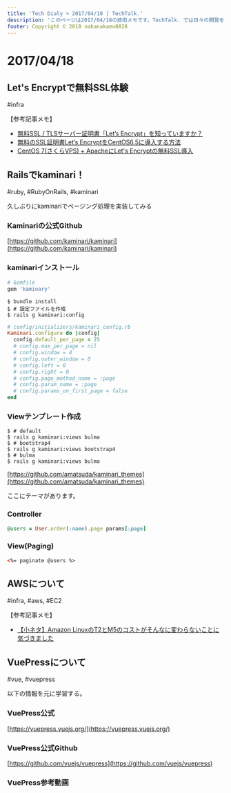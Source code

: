 ```yaml
---
title: 'Tech Dialy > 2017/04/18 | TechTalk.'
description: 'このページは2017/04/18の技術メモです。TechTalk. では日々の開発を個人メモとして残しています。将来に向けて技術ノウハウを蓄積することを目的とします。'
footer: Copyright © 2018 nakanakamu0828
---
```

# 2017/04/18

## Let's Encryptで無料SSL体験
#infra

【参考記事メモ】  
* [無料SSL / TLSサーバー証明書「Let’s Encrypt」を知っていますか？](https://liginc.co.jp/373838)
* [無料のSSL証明書Let’s EncryptをCentOS6.5に導入する方法](https://www.s-oj.com/ec-business/system/lets-encrypt-centos6-5/)
* [CentOS 7(さくらVPS) + ApacheにLet's Encryptの無料SSL導入](https://qiita.com/Ayame/items/42d9fcac64085bacbb73)

## Railsでkaminari！
#ruby, #RubyOnRails, #kaminari

久しぶりにkaminariでページング処理を実装してみる

### Kaminariの公式Github
[https://github.com/kaminari/kaminari](https://github.com/kaminari/kaminari)


### kaminariインストール
```ruby
# Gemfile
gem 'kaminary'
```

```
$ bundle install
$ # 設定ファイルを作成
$ rails g kaminari:config
```

```ruby
# config/initializers/kaminari_config.rb
Kaminari.configure do |config|
  config.default_per_page = 25
  # config.max_per_page = nil
  # config.window = 4
  # config.outer_window = 0
  # config.left = 0
  # config.right = 0
  # config.page_method_name = :page
  # config.param_name = :page
  # config.params_on_first_page = false
end
```

### Viewテンプレート作成
```
$ # default
$ rails g kaminari:views bulma
$ # bootstrap4
$ rails g kaminari:views bootstrap4
$ # bulma
$ rails g kaminari:views bulma
```

[https://github.com/amatsuda/kaminari_themes](https://github.com/amatsuda/kaminari_themes)

ここにテーマがあります。


### Controller
```ruby
@users = User.order(:name).page params[:page]
```

### View(Paging)
```html
<%= paginate @users %>
```



## AWSについて

#infra, #aws, #EC2

【参考記事メモ】  
* [【小ネタ】Amazon LinuxのT2とM5のコストがそんなに変わらないことに気づきました](https://dev.classmethod.jp/cloud/t2_m5_instance_cost/)



## VuePressについて
#vue, #vuepress

以下の情報を元に学習する。

### VuePress公式
[https://vuepress.vuejs.org/](https://vuepress.vuejs.org/)

### VuePress公式Github
[https://github.com/vuejs/vuepress](https://github.com/vuejs/vuepress)

### VuePress参考動画  

<YoutubeEmbed videoId="XoReHBlSXqI"></YoutubeEmbed>
